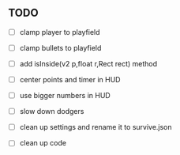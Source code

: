 TODO
------------------------------------------
- [ ] clamp player to playfield
- [ ] clamp bullets to playfield
- [ ] add isInside(v2 p,float r,Rect rect) method
- [ ] center points and timer in HUD 
- [ ] use bigger numbers in HUD
- [ ] slow down dodgers
- [ ] clean up settings and rename it to survive.json
- [ ] clean up code

